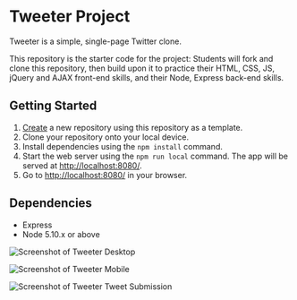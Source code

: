 # Tweeter Project

Tweeter is a simple, single-page Twitter clone.

This repository is the starter code for the project: Students will fork and clone this repository, then build upon it to practice their HTML, CSS, JS, jQuery and AJAX front-end skills, and their Node, Express back-end skills.

## Getting Started

1. [Create](https://docs.github.com/en/repositories/creating-and-managing-repositories/creating-a-repository-from-a-template) a new repository using this repository as a template.
2. Clone your repository onto your local device.
3. Install dependencies using the `npm install` command.
3. Start the web server using the `npm run local` command. The app will be served at <http://localhost:8080/>.
4. Go to <http://localhost:8080/> in your browser.

## Dependencies

- Express
- Node 5.10.x or above

![Screenshot of Tweeter Desktop](https://github.com/egalea504/tweeter/blob/d603d50785f968b835affcbdf1f2e9adae3182b2/docs/Screenshot%202024-12-17%20at%2010.54.52%E2%80%AFPM%20copy.png)

![Screenshot of Tweeter Mobile](https://github.com/egalea504/tweeter/blob/d603d50785f968b835affcbdf1f2e9adae3182b2/docs/Screenshot%202024-12-17%20at%2010.55.08%E2%80%AFPM%20copy.png)

![Screenshot of Tweeter Tweet Submission](https://github.com/egalea504/tweeter/blob/d603d50785f968b835affcbdf1f2e9adae3182b2/docs/Screenshot%202024-12-17%20at%2010.55.42%E2%80%AFPM%20copy.png)
